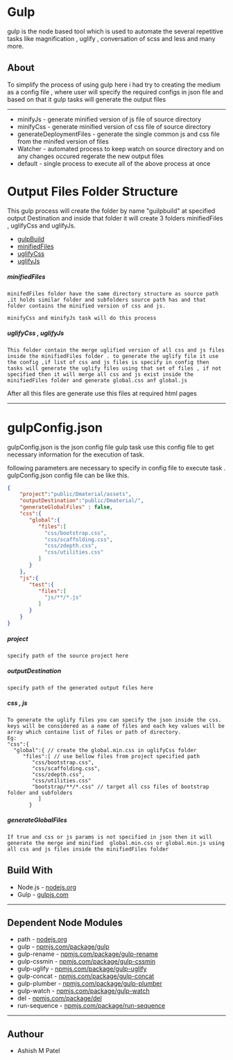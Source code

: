 
Gulp
===================

gulp is the node based tool which is used to automate the several repetitive tasks like magnification , uglify  , conversation of scss and less and many more.

About
-------------
To simplify the process of using gulp here i had try to creating the medium as a config file , where user will specify the required configs in json file and based on that it gulp tasks will generate the output files

-------------
  - minifyJs - generate minified version of js file of source directory
  - minifyCss - generate minified version of css file of source directory
  - generateDeploymentFiles -  generate the single common js and css file from the minifed version of files
  - Watcher - automated process to keep watch on source directory and on any changes occured regerate the new output files
  - default - single process to execute all of the above process at once


Output Files Folder Structure
===================
This gulp process will create the folder by name "guilpbuild" at specified output Destination and inside that folder it will create 3 folders minifiedFiles , uglifyCss and uglifyJs.

* [gulpBuild]()
 * [minifiedFiles ]()
 * [uglifyCss ]()
 *  [uglifyJs]()

##### minifiedFiles
	minifedFiles folder have the same directory structure as source path ,it holds similar folder and subfolders source path has and that folder contains the minified version of css and js.

	minifyCss and minifyJs task will do this process

##### uglifyCss , uglifyJs

	This folder contain the merge uglified version of all css and js files inside the minifiedFiles folder . to generate the uglify file it use the config ,if list of css and js files is specify in config then tasks will generate the uglify files using that set of files , if not specified then it will merge all css and js exist inside the minifiedFiles folder and generate global.css anf global.js

After all this files are generate use this files at required html pages

----------


gulpConfig.json
===================
gulpConfig.json is the json config file gulp task use this config file to get necessary information for the execution of task.  

following parameters are necessary to specify in config file to execute task . gulpConfig.json config file can be like this.

```json
{
    "project":"public/Dmaterial/assets",
    "outputDestination":"public/Dmaterial/",
    "generateGlobalFiles" : false,
    "css":{
       "global":{
          "files":[
            "css/bootstrap.css",
            "css/scaffolding.css",
            "css/zdepth.css",
            "css/utilities.css"
          ]
       }
    },
    "js":{
       "test":{
          "files":[
            "js/**/*.js"
          ]
       }
    }
}

```
##### project
	specify path of the source project here
##### outputDestination
	specify path of the generated output files here
##### css , js
	To generate the uglify files you can specify the json inside the css. keys will be considered as a name of files and each key values will be array which containe list of files or path of directory.
	Eg:  
	"css":{
	  "global":{ // create the global.min.css in uglifyCss folder
         "files":[ // use bellow files from project specified path
	        "css/bootstrap.css",
	        "css/scaffolding.css",
	        "css/zdepth.css",
	        "css/utilities.css"
	        "bootstrap/**/*.css" // target all css files of bootstrap folder and subfolders
	          ]
	       }

##### generateGlobalFiles
	If true and css or js params is not specified in json then it will generate the merge and minified  global.min.css or global.min.js using all css and js files inside the minifiedFiles folder



  Build With
-------------

 - Node.js - [<i ></i> nodejs.org](https://nodejs.org/en/)
 - Gulp -  [<i ></i> gulpjs.com](http://gulpjs.com/)

  ----------

Dependent Node Modules
-------------

 - path - [<i ></i> nodejs.org](https://nodejs.org/en/)
 - gulp -  [<i ></i> npmjs.com/package/gulp](https://www.npmjs.com/package/gulp)
 - gulp-rename -  [<i ></i> npmjs.com/package/gulp-rename](https://www.npmjs.com/package/gulp-rename)
 - gulp-cssmin -  [<i ></i> npmjs.com/package/gulp-cssmin](https://www.npmjs.com/package/gulp-cssmin)
 - gulp-uglify -  [<i ></i> npmjs.com/package/gulp-uglify](https://www.npmjs.com/package/gulp-uglify)
 - gulp-concat -  [<i ></i> npmjs.com/package/gulp-concat](https://www.npmjs.com/package/gulp-concat)
 - gulp-plumber -  [<i ></i> npmjs.com/package/gulp-plumber](https://www.npmjs.com/package/gulp-plumber)
 - gulp-watch -  [<i ></i> npmjs.com/package/gulp-watch](https://www.npmjs.com/package/gulp-watch)
 - del -  [<i ></i> npmjs.com/package/del](https://www.npmjs.com/package/del)
 - run-sequence -  [<i ></i> npmjs.com/package/run-sequence](https://www.npmjs.com/package/run-sequence)

  ----------


   Authour
-------------

 - Ashish M Patel
